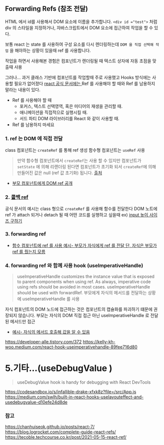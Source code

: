
## Forwarding Refs (참조 전달)

HTML 에서 id를 사용해서 DOM 요소에 이름을 추가합니다. 
`<div id ="test">` 처럼 div 의 스타일을 지정하거나, 자바스크립트에서 DOM 요소에 접근하여 작업을 할 수 있다.

보통 react 는 state 를 사용하여 구성 요소를 다시 렌더링하는데 
 `DOM 을 직접 선택해 작업` 을 해야하는 상황이 있을때 ref 를 사용합니다.
 
 작업을 하면서 사용해본 경험은
 컴포넌트가 렌더링될 때 텍스트 상자에 자동 초점을 맞출때 사용
 
 그러나...
 과거 클래스 기반에 컴포넌트를 작업할때 주로 사용했고 Hooks 방식에는 사용할 필요가 없어졌다
 [react 공식 문서에는 ](https://ko.reactjs.org/docs/refs-and-the-dom.html) 
 Ref 를 사용해야 할 때와 Ref 를 남용하지 말라는 내용이 있다.
  
  * Ref 를 사용해야 할 때
    * 포커스, 텍스트 선택영역, 혹은 미디어의 재생을 관리할 때.
    * 애니메이션을 직접적으로 실행시킬 때.
    * 서드 파티 DOM 라이브러리를 React 와 같이 사용할 때.
  * Ref 를 남용하지 마세요


### 1. ref 는 DOM 에 직접 전달

class 컴포넌트는 `createRef` 를 통해 ref 생성
함수형 컴포넌트는  `useRef` 사용
> 만약 함수형 컴포넌트에서 `createRef`는 사용 할 수 있지만
컴포넌트가 `setState` 에 의해 리랜더링 된다면 컴포넌트가 초기화 되서
`createRef`에 의해 만들어진 값은 null (ref 값 초기화)  됩니다.
[출처](https://kyounghwan01.github.io/blog/React/useRef-createRef/#%E1%84%92%E1%85%A1%E1%86%B7%E1%84%89%E1%85%AE%E1%84%92%E1%85%A7%E1%86%BC-%E1%84%8F%E1%85%A5%E1%86%B7%E1%84%91%E1%85%A9%E1%84%82%E1%85%A5%E1%86%AB%E1%84%90%E1%85%B3
)

* [부모 컴포넌트에게 DOM ref 공개](https://ko.reactjs.org/docs/refs-and-the-dom.html#exposing-dom-refs-to-parent-components)

### 2. [콜백 ref](https://ko.reactjs.org/docs/refs-and-the-dom.html#callback-refs)
공식 문서의 예시는 class 형으로 `createRef` 를 사용해 함수를 전달한다
DOM 노트에 ref 가 attach 되거나 detach 될 때 어떤 코드를 실행하고 싶을때
ex) [input 높이 사이즈 구하기 ](https://www.zerocho.com/category/React/post/5fa901f8c610950004a07e8d)
### 3. forwarding ref
* [함수 컴포넌트에 ref 를 사용 예시- 부모가 자식에게 ref 를 전달 단, 자식은 부모가 ref 를 줬는지 모름](https://codesandbox.io/s/bumoga-ref-reul-jungeonji-moreum-5srhwk?file=/src/App.js)

### 4. forwarding ref 와 함께 사용 hook (useImperativeHandle)

> useImperativeHandle customizes the instance value that is exposed to parent components when using ref. As always, imperative code using refs should be avoided in most cases. useImperativeHandle should be used with forwardRef.
부모에게 자식의 메서드를 전달하는 상황에 useImperativeHandle 를 사용

자식 컴포넌트의 DOM 노드에 접근하는 것은 컴포넌트의 캡슐화를 파괴하기 떄문에 권장되지 않습니다.
부모는 자식의 DOM 직접 접근 아닌 useImperativeHandle 로 전달된 메서드만 접근
* [예시- 자식의 메서드 호출해 값을 알 수 있음 ](https://codesandbox.io/s/sweet-wind-nxxsgc?file=/src/App.js)

https://developer-alle.tistory.com/372
https://kelly-kh-woo.medium.com/react-hook-useimperativehandle-89fee716d80


# 5.기타...(useDebugValue )
> useDebugValue hook is handy for debugging with React DevTools 

https://codesandbox.io/s/infallible-drake-xfxk8z?file=/src/App.js
https://medium.com/swlh/built-in-react-hooks-uselayouteffect-and-usedebugvalue-d10efe24d8de

### 참고

https://chanhuiseok.github.io/posts/react-7/
https://blog.logrocket.com/complete-guide-react-refs/
https://tecoble.techcourse.co.kr/post/2021-05-15-react-ref/
